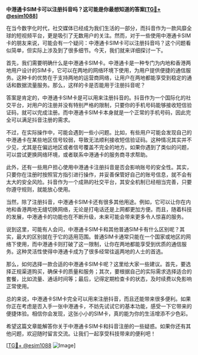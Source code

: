 **中港通卡SIM卡可以注册抖音吗？这可能是你最想知道的答案[[TG💪+ @esim1088](https://t.me/s/esim1088)]**

在当今数字化时代，社交媒体已经成为我们生活的一部分，而抖音作为一款风靡全球的短视频平台，更是吸引了无数用户的关注。然而，对于一些使用中港通卡SIM卡的朋友来说，可能会有一个疑问：中港通卡SIM卡可以注册抖音吗？这个问题看似简单，但实际上涉及到了很多细节。今天，我们就来详细探讨一下。

首先，我们需要明确什么是中港通卡SIM卡。中港通卡是一种专门为内地和香港两地用户设计的SIM卡，它可以在两地的网络环境下使用，为用户提供便捷的通信服务。这种卡的优势在于支持两地的运营商网络，让用户在两地都能享受到稳定的通话和数据流量服务。那么，这样的卡是否能用于注册抖音呢？

答案是肯定的，中港通卡SIM卡是可以用来注册抖音的。抖音作为一个国际化的社交平台，对用户的注册并没有特别严格的限制，只要你的手机号码能够接收短信验证码，就可以完成注册。而中港通卡SIM卡本身就是一个正常的手机号码，因此完全可以满足抖音注册的需求。

不过，在实际操作中，可能会遇到一些小问题。比如，有些用户可能会发现自己的中港通卡在某些地区信号较弱，导致无法顺利接收短信验证码。这种情况其实并不少见，尤其是在偏远地区或者信号覆盖不完全的地方。如果你遇到了类似的问题，可以尝试更换网络环境，或者联系中港通卡的服务商寻求帮助。

此外，还有一些用户担心使用中港通卡注册抖音是否会影响账号的安全性。其实，只要你在注册时按照官方指引进行操作，并妥善保管好自己的账号信息，就不会有太大的安全风险。抖音作为一个成熟的社交平台，其安全机制已经相当完善，只要你遵守规则，就能放心使用。

当然，除了注册抖音，中港通卡SIM卡还有很多其他用途。例如，它可以让你在内地和香港两地无缝切换网络，无论是打电话还是上网都更加方便。而且，随着科技的发展，中港通卡的功能也在不断升级，未来可能会带来更多令人惊喜的服务。

说到这里，可能有人会问，中港通卡SIM卡和其他普通SIM卡有什么区别呢？其实，最大的区别就在于它的适用范围。普通SIM卡通常只能在一个国家或地区的网络下使用，而中港通卡则打破了这一限制，让你在两地都能享受到优质的通信服务。这种灵活性使得中港通卡成为了很多经常往返两地的人士的首选。

那么，如何选择一款合适的中港通卡SIM卡呢？这里给大家一些建议。首先，要选择正规渠道购买，确保卡的质量和服务；其次，要根据自己的实际需求选择适合的套餐，比如流量、通话时间等；最后，记得定期检查卡的状态，及时续费以免影响正常使用。

总的来说，中港通卡SIM卡完全可以用来注册抖音，而且还能带来很多便利。如果你正在考虑是否入手一张中港通卡，不妨先试试它的基本功能，感受一下它带来的便捷体验。相信你会发现，这张小小的SIM卡，真的能为你的生活增添不少色彩。

希望这篇文章能解答你关于中港通卡SIM卡和抖音注册的一些疑惑。如果你还有其他问题，欢迎随时留言交流。让我们一起享受科技带来的便利吧！

[[TG💪+ @esim1088](https://t.me/s/esim1088) ![Image](https://i.postimg.cc/4NQfJmqS/Snipaste-2025-05-13-00-14-12.png)]